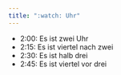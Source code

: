 ```yaml
---
title: ":watch: Uhr"
---
```

- 2:00: Es ist zwei Uhr
- 2:15: Es ist viertel nach zwei
- 2:30: Es ist halb drei
- 2:45: Es ist viertel vor drei
